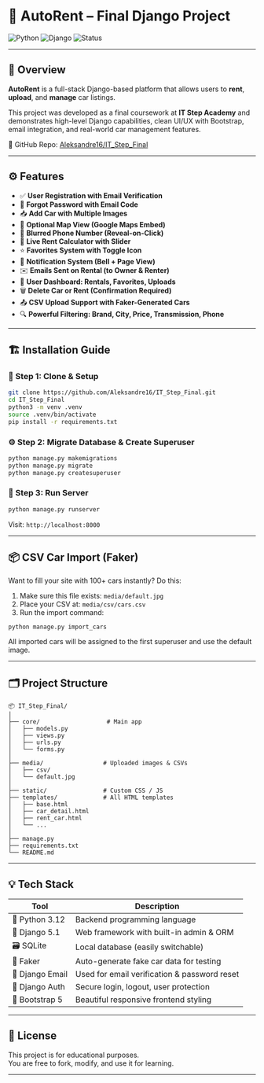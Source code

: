 
# 🚗 AutoRent – Final Django Project

![Python](https://img.shields.io/badge/Python-3.12-blue?style=for-the-badge&logo=python)
![Django](https://img.shields.io/badge/Django-5.1-success?style=for-the-badge&logo=django)
![Status](https://img.shields.io/badge/Status-Completed-brightgreen?style=for-the-badge)

---

## 📌 Overview

**AutoRent** is a full-stack Django-based platform that allows users to **rent**, **upload**, and **manage** car listings.

This project was developed as a final coursework at **IT Step Academy** and demonstrates high-level Django capabilities, clean UI/UX with Bootstrap, email integration, and real-world car management features.

🔗 GitHub Repo: [Aleksandre16/IT_Step_Final](https://github.com/Aleksandre16/IT_Step_Final)

---

## ⚙️ Features

- ✅ **User Registration with Email Verification**
- 🔐 **Forgot Password with Email Code**
- 📥 **Add Car with Multiple Images**
- 📍 **Optional Map View (Google Maps Embed)**
- 📱 **Blurred Phone Number (Reveal-on-Click)**
- 🧮 **Live Rent Calculator with Slider**
- ⭐ **Favorites System with Toggle Icon**
- 🔔 **Notification System (Bell + Page View)**
- ✉️ **Emails Sent on Rental (to Owner & Renter)**
- 🧾 **User Dashboard: Rentals, Favorites, Uploads**
- 🗑️ **Delete Car or Rent (Confirmation Required)**
- 📤 **CSV Upload Support with Faker-Generated Cars**
- 🔍 **Powerful Filtering: Brand, City, Price, Transmission, Phone**

---

## 🏗️ Installation Guide

### 🔧 Step 1: Clone & Setup

```bash
git clone https://github.com/Aleksandre16/IT_Step_Final.git
cd IT_Step_Final
python3 -m venv .venv
source .venv/bin/activate
pip install -r requirements.txt
```

### ⚙️ Step 2: Migrate Database & Create Superuser

```bash
python manage.py makemigrations
python manage.py migrate
python manage.py createsuperuser
```

### 🚀 Step 3: Run Server

```bash
python manage.py runserver
```

Visit: `http://localhost:8000`

---

## 📦 CSV Car Import (Faker)

Want to fill your site with 100+ cars instantly? Do this:

1. Make sure this file exists: `media/default.jpg`  
2. Place your CSV at: `media/csv/cars.csv`
3. Run the import command:

```bash
python manage.py import_cars
```

All imported cars will be assigned to the first superuser and use the default image.

---

## 🗂️ Project Structure

```
📦 IT_Step_Final/
│
├── core/                   # Main app
│   ├── models.py
│   ├── views.py
│   ├── urls.py
│   └── forms.py
│
├── media/                 # Uploaded images & CSVs
│   ├── csv/
│   └── default.jpg
│
├── static/                # Custom CSS / JS
├── templates/             # All HTML templates
│   ├── base.html
│   ├── car_detail.html
│   ├── rent_car.html
│   └── ...
│
├── manage.py
├── requirements.txt
└── README.md
```

---

## 💡 Tech Stack

| Tool             | Description                                 |
|------------------|---------------------------------------------|
| 🐍 Python 3.12     | Backend programming language                |
| 🌱 Django 5.1      | Web framework with built-in admin & ORM     |
| 🗃️ SQLite           | Local database (easily switchable)         |
| 🧪 Faker           | Auto-generate fake car data for testing     |
| 💌 Django Email    | Used for email verification & password reset |
| 🔐 Django Auth     | Secure login, logout, user protection       |
| 🎨 Bootstrap 5     | Beautiful responsive frontend styling       |

---

## 📜 License

This project is for educational purposes.  
You are free to fork, modify, and use it for learning.

---

